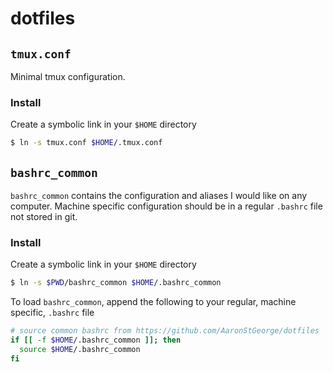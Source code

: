 # dotfiles

## `tmux.conf`
Minimal tmux configuration.

### Install
Create a symbolic link in your `$HOME` directory
```sh
$ ln -s tmux.conf $HOME/.tmux.conf
```

## `bashrc_common`
`bashrc_common` contains the configuration and aliases I would like on any computer. 
Machine specific configuration should be in a regular `.bashrc` file not stored in git.

### Install
Create a symbolic link in your `$HOME` directory
```sh
$ ln -s $PWD/bashrc_common $HOME/.bashrc_common
```
To load `bashrc_common`, append the following to your regular, machine specific, `.bashrc` file
```bash
# source common bashrc from https://github.com/AaronStGeorge/dotfiles
if [[ -f $HOME/.bashrc_common ]]; then
  source $HOME/.bashrc_common
fi
```
